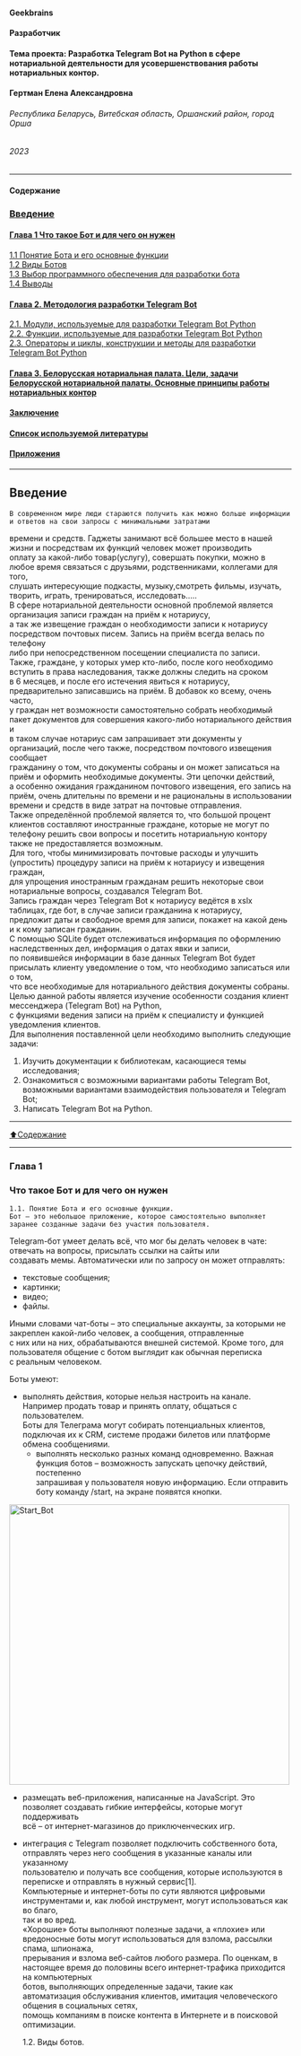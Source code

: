 #### Geekbrains

#### Разработчик

#### Тема проекта: Разработка Telegram Bot на Python в сфере нотариальной деятельности для усовершенствования работы нотариальных контор.


#### Гертман Елена Александровна


###### Республика Беларусь, Витебская область, Оршанский район, город Орша

###### 2023


________________________

#### Содержание

### [Введение](#Введение)   
#### [Глава 1 Что такое Бот и для чего он нужен](#Глава-1-Что-такое-Бот-и-для-чего-он-нужен)    
[1.1 Понятие Бота и его основные функции](#1.1-Понятие-Бота-и-его-основные-функции)  
[1.2 Виды Ботов](#1.2-Виды-Ботов)   
[1.3 Выбор программного обеспечения для разработки бота](#1.3-Выбор-программного-обеспечения-для-разработки-бота)   
[1.4 Выводы](#1.4-Выводы) 
#### [Глава 2. Методология разработки Telegram Bot](#Глава-2-Методология-разработки-Telegram-Bot)   
[2.1. Модули, используемые для разработки Telegram Bot Python](#1.4-Модули)      
[2.2. Функции, используемые для разработки Telegram Bot Python](#1.4-Функции)   
[2.3. Операторы и циклы, конструкции и методы для разработки Telegram Bot Python](#1.4-Операторы-и-циклы)
#### [Глава 3. Белорусская нотариальная палата. Цели, задачи Белорусской нотариальной палаты. Основные принципы работы нотариальных контор](#1.4-БНП>)   
#### [Заключение](#Заключение)
#### [Список используемой литературы](#литература)
#### [Приложения](#Приложения)


_______________________

## Введение

    В современном мире люди стараются получить как можно больше информации и ответов на свои запросы с минимальными затратами     
времени и средств. Гаджеты занимают всё большее место в нашей жизни и посредствам их функций человек может производить    
оплату за какой-либо товар(услугу), совершать покупки, можно в любое время связаться с друзьями, родственниками, коллегами для того,     
слушать интересующие подкасты, музыку,смотреть фильмы, изучать, творить, играть, тренироваться, исследовать…..    
    В сфере нотариальной деятельности основной проблемой является организация записи граждан на приём к нотариусу,    
а так же извещение граждан о необходимости записи к нотариусу посредством почтовых писем. Запись на приём всегда велась по телефону     
либо при непосредственном посещении специалиста по записи.    
    Также, граждане, у которых умер кто-либо, после кого необходимо вступить в права наследования, также должны следить на сроком    
в 6 месяцев, и после его истечения явиться к нотариусу, предварительно записавшись на приём. В добавок ко всему, очень часто,   
у граждан нет возможности самостоятельно собрать необходимый пакет документов для совершения какого-либо нотариального действия и    
в таком случае нотариус сам запрашивает эти документы у организаций, после чего также, посредством почтового извещения сообщает   
гражданину о том, что документы собраны и он может записаться на приём и оформить необходимые документы. Эти цепочки действий,   
а особенно ожидания гражданином почтового извещения, его запись на приём, очень длительны по времени и не рациональны в использовании   
времени и средств в виде затрат на почтовые отправления.    
    Также определённой проблемой является то, что большой процент клиентов составляют иностранные граждане, которые не могут по    
телефону решить свои вопросы и посетить нотариальную контору также не предоставляется возможным.    
    Для того, чтобы минимизировать почтовые расходы и улучшить (упростить) процедуру записи на приём к нотариусу и извещения граждан,     
для упрощения иностранным гражданам решить некоторые свои нотариальные вопросы, создавался Telegram Bot.    
    Запись граждан через Telegram Bot к нотариусу ведётся в xslx таблицах, где бот, в случае записи гражданина к нотариусу,    
предложит даты и свободное время для записи, покажет на какой день и к кому записан гражданин.    
    С помощью SQLite будет отслеживаться информация по оформлению наследственных дел, информация о датах явки и записи,   
по появившейся информации в базе данных Telegram Bot будет присылать клиенту уведомление о том, что необходимо записаться или о том,   
что все необходимые для нотариального действия документы собраны.    
    Целью данной работы является изучение особенности создания клиент мессенджера (Telegram Bot) на Python,   
с функциями ведения записи на приём к специалисту и функцией уведомления клиентов.   
    Для выполнения поставленной цели необходимо выполнить следующие задачи:
1.	Изучить документации к библиотекам, касающиеся темы исследования;
2.	Ознакомиться с возможными вариантами работы Telegram Bot, возможными вариантами взаимодействия пользователя и Telegram Bot;
3.	Написать Telegram Bot на Python.
____
[:arrow_up:Содержание](#Содержание)
___
### Глава 1    
### Что такое Бот и для чего он нужен

    1.1. Понятие Бота и его основные функции.     
    Бот — это небольшое приложение, которое самостоятельно выполняет заранее созданные задачи без участия пользователя.   

Telegram-бот умеет делать всё, что мог бы делать человек в чате: отвечать на вопросы, присылать ссылки на сайты или    
создавать мемы. Автоматически или по запросу он может отправлять:    
- текстовые сообщения;   
- картинки;   
- видео;   
- файлы. 

Иными словами чат-боты – это специальные аккаунты, за которыми не закреплен какой-либо человек, а сообщения, отправленные    
с них или на них, обрабатываются внешней системой. Кроме того, для пользователя общение с ботом выглядит как обычная переписка    
с реальным человеком.  

Боты умеют:   
- выполнять действия, которые нельзя настроить на канале. Например продать товар и принять оплату, общаться с пользователем.    
Боты для Телеграма могут собирать потенциальных клиентов, подключая их к CRM, системе продажи билетов или платформе обмена сообщениями.   
  - выполнять несколько разных команд одновременно. Важная функция ботов – возможность запускать цепочку действий, постепенно    
  запрашивая у пользователя новую информацию. Если отправить боту команду /start, на экране появятся кнопки.   

[//]: # (![Start_Bot]&#40;/project_diplom_md/screen.jpg&#41;  )
  <image src="/project_diplom_md/screen.jpg" alt="Start_Bot" width="500">
- размещать веб-приложения, написанные на JavaScript. Это позволяет создавать гибкие интерфейсы, которые могут поддерживать    
всё – от интернет-магазинов до приключенческих игр.   
- интеграция с Telegram позволяет подключить собственного бота, отправлять через него сообщения в указанные каналы или указанному    
пользователю и получать все сообщения, которые используются в переписке и отправлять в нужный сервис[1].   
Компьютерные и интернет-боты по сути являются цифровыми инструментами и, как любой инструмент, могут использоваться как во благо,    
так и во вред.   
 «Хорошие» боты выполняют полезные задачи, а «плохие» или вредоносные боты могут использоваться для взлома, рассылки спама, шпионажа,    
прерывания и взлома веб-сайтов любого размера. По оценкам, в настоящее время до половины всего интернет-трафика приходится на компьютерных    
ботов, выполняющих определенные задачи, такие как автоматизация обслуживания клиентов, имитация человеческого общения в социальных сетях,    
помощь компаниям в поиске контента в Интернете и в поисковой оптимизации.     

    1.2. Виды ботов.   
